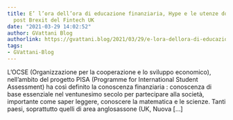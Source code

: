```yaml
---
title: E’ l’ora dell’ora di educazione finanziaria, Hype e le utenze domestiche, il
  post Brexit del Fintech UK
date: "2021-03-29 14:02:52"
author: GVattani Blog
authorlink: https://gvattani.blog/2021/03/29/e-lora-dellora-di-educazione-finanziaria-hype-e-le-utenze-domestiche-il-post-brexit-del-fintech-uk/
tags:
- GVattani-Blog
---
```

L&#8217;OCSE (Organizzazione per la cooperazione e lo sviluppo economico), nell&#8217;ambito del progetto PISA (Programme for International Student Assessment) ha così definito la conoscenza finanziaria : conoscenza di base essenziale nel ventunesimo secolo per partecipare alla società, importante come saper leggere, conoscere la matematica e le scienze. Tanti paesi, soprattutto quelli di area anglosassone (UK, Nuova [&#8230;]